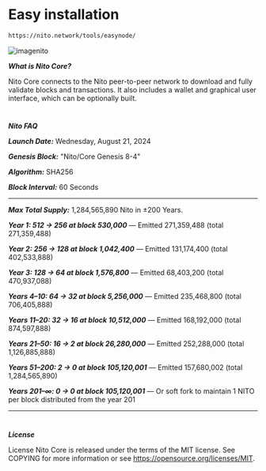 # Easy installation

```bash
https://nito.network/tools/easynode/
```


![imagenito](https://github.com/user-attachments/assets/41389ade-1a8e-4b9b-9f3a-2572bd1aadbb)


***What is Nito Core?***

Nito Core connects to the Nito peer-to-peer network to download and fully validate blocks and transactions. It also includes a wallet and graphical user interface, which can be optionally built.


#
***Nito FAQ***

***Launch Date:*** Wednesday, August 21, 2024

***Genesis Block:*** "Nito/Core Genesis 8-4"

***Algorithm:*** SHA256

***Block Interval:*** 60 Seconds


_______________________________________________________________________________________________________________________


***Max Total Supply:***  1,284,565,890 Nito in ±200 Years.

***Year 1: 512 → 256 at block 530,000*** — Emitted 271,359,488 (total 271,359,488)

***Year 2: 256 → 128 at block 1,042,400*** — Emitted 131,174,400 (total 402,533,888)

***Year 3: 128 → 64 at block 1,576,800*** — Emitted 68,403,200 (total 470,937,088)

***Years 4–10: 64 → 32 at block 5,256,000*** — Emitted 235,468,800 (total 706,405,888)

***Years 11–20: 32 → 16 at block 10,512,000*** — Emitted 168,192,000 (total 874,597,888)

***Years 21–50: 16 → 2 at block 26,280,000*** — Emitted 252,288,000 (total 1,126,885,888)

***Years 51–200: 2 → 0 at block 105,120,001*** — Emitted 157,680,002 (total 1,284,565,890)

***Years 201–∞: 0 → 0 at block 105,120,001*** — Or soft fork to maintain 1 NITO per block distributed from the year 201 


_______________________________________________________________________________________________________________________


#
***License***

License Nito Core is released under the terms of the MIT license. See COPYING for more information or see https://opensource.org/licenses/MIT.
